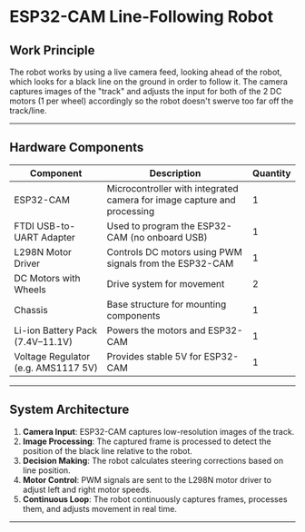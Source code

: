 # ESP32-CAM Line-Following Robot
## Work Principle
The robot works by using a live camera feed, looking ahead of the robot, which looks for a black line on the ground in order to follow it. The camera captures images of the "track" and adjusts the input for both of the 2 DC motors (1 per wheel) accordingly so the robot doesn't swerve too far off the track/line.

---

## Hardware Components

| Component | Description | Quantity |
|-----------|-------------|----------|
| ESP32-CAM | Microcontroller with integrated camera for image capture and processing | 1 |
| FTDI USB-to-UART Adapter | Used to program the ESP32-CAM (no onboard USB) | 1 |
| L298N Motor Driver | Controls DC motors using PWM signals from the ESP32-CAM | 1 |
| DC Motors with Wheels | Drive system for movement | 2 |
| Chassis | Base structure for mounting components | 1 |
| Li-ion Battery Pack (7.4V–11.1V) | Powers the motors and ESP32-CAM | 1 |
| Voltage Regulator (e.g. AMS1117 5V) | Provides stable 5V for ESP32-CAM | 1 |

---

## System Architecture

1. **Camera Input**: ESP32-CAM captures low-resolution images of the track.
2. **Image Processing**: The captured frame is processed to detect the position of the black line relative to the robot.
3. **Decision Making**: The robot calculates steering corrections based on line position.
4. **Motor Control**: PWM signals are sent to the L298N motor driver to adjust left and right motor speeds.
5. **Continuous Loop**: The robot continuously captures frames, processes them, and adjusts movement in real time.

---

